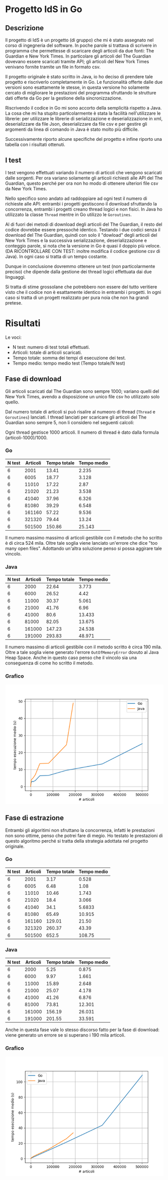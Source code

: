 # Progetto IdS in Go

## Descrizione
Il progetto di IdS è un progetto (di gruppo) che mi è stato assegnato nel corso 
di ingegneria del software. 
In poche parole si trattava di scrivere in programma che permettesse 
di scaricare degli articoli da due fonti: The Guardian e New York Times.
In particolare gli articoli del The Guardian dovevano essere scaricati tramite API;
gli articoli del New York Times venivano fornite tramite un file in formato csv.

Il progetto originale è stato scritto in Java, io ho deciso di prendere tale progetto
e riscriverlo completamente in Go. Le funzionalità offerte dalle due versioni sono
esattamente le stesse, in questa versione ho solamente cercato di migliorare le 
prestazioni del programma sfruttando le strutture dati offerte da Go per la gestione
della sincronizzazione.

Riscrivendo il codice in Go mi sono accorto della semplicità rispetto a Java. 
La cosa che mi ha stupito particolarmente è stata la facilità nell'utilizzare le 
librerie: per utilizzare le librerie di serializzazione e deserializzazione in xml, 
deserializzare da file Json, deserializzare da file csv e per gestire gli argomenti
da linea di comando in Java è stato molto più difficile. 

Successivamente riporto alcune specifiche del progetto e infine riporto una tabella
con i risultati ottenuti.

## I test

I test vengono effettuati variando il numero di articoli che vengono scaricati 
dalle sorgenti. Per ora variano solamente gli articoli richiesti alle API del 
The Guardian, questo perché per ora non ho modo di ottenere ulteriori file csv da 
New York Times. 

Nello specifico sono andato ad raddoppiare ad ogni test il numero di richieste
alle API: entrambi i progetti gestiscono il download sfruttando la concorrenza, 
entrambi i progetti creano thread logici e non fisici. In Java ho utilizzato la
classe `Thread` mentre in Go utilizzo le `Goroutines`.

Al di fuori dei metodi di download degli articoli del The Guardian, il resto del 
codice dovrebbe essere pressoché identico. Testando i due codici senza il download 
del The Guardian, quindi con solo il "dowload" degli articoli del New York Times 
e la successiva serializzazione, deserializzazione e conteggio parole, si nota che
la versione in Go è quasi il doppio più veloce. (DA RICONTROLLARE CON TEST: inoltre
modifica il codice gestione csv di Java).
In ogni caso si tratta di un tempo costante.

Dunque in conclusione dovremmo ottenere un test (non particolarmente preciso) 
che dipende dalla gestione dei thread logici effettuata dai due linguaggi.

Si tratta di stime grossolane che potrebbero non essere del tutto veritiere visto 
che il codice non è esattamente identico in entrambi i progetti. In ogni caso
si tratta di un progett realizzato per pura noia che non ha grandi pretese.

# Risultati

Le voci:
- N test: numero di test totali effettuati.
- Articoli: totale di articoli scaricati.
- Tempo totale: somma dei tempi di esecuzione dei test.
- Tempo medio: tempo medio test (Tempo totale/N test)

## Fase di download

Gli articoli scaricati dal The Guardian sono sempre 1000; variano quelli del 
New York Times, avendo a disposizione un unico file csv ho utilizzato solo quello.

Dal numero totale di articoli si può risalire al numeoro di thread (`Thread` e 
`Goroutines`) lanciati. I thread lanciati per scaricare gli articoli del The Guardian
sono sempre 5, non li considero nel seguenti calcoli:

Ogni thread gestisce 1000 articoli. Il numero di thread è dato dalla formula 
(articoli-1000)/1000.

### Go

|N test | Articoli  |Tempo totale | Tempo medio |  
|-------|-----------|-------------|-------------|
| 6     | 2001      |   13.41     |   2.235     |  
| 6     | 6005      |   18.77     |   3.128     |  
| 6     | 11010     |   17.22     |   2.87      |  
| 6     | 21020     |   21.23     |   3.538     |  
| 6     | 41040     |   37.96     |   6.326     |  
| 6     | 81080     |   39.29     |   6.548     |  
| 6     | 161160    |   57.22     |   9.536     |  
| 6     | 321320    |   79.44     |   13.24     |  
| 6     | 501500    |   150.86    |   25.143    |  

Il numero massimo massimo di articoli gestibile con il metodo che ho scritto è 
di circa 524 mila. Oltre tale soglia viene lanciato un'errore che dice "too many 
open files". Adottando un'altra soluzione penso si possa aggirare tale vincolo.

### Java

|N test | Articoli  | Tempo totale | Tempo medio |  
|-------|-----------|--------------|-------------|
| 6     | 2000      |    22.64     |   3.773     |  
| 6     | 6000      |    26.52     |   4.42      |  
| 6     | 11000     |    30.37     |   5.061     |  
| 6     | 21000     |    41.76     |   6.96      |  
| 6     | 41000     |    80.6      |   13.433    |  
| 6     | 81000     |    82.05     |   13.675    |  
| 6     | 161000    |    147.23    |   24.538    |  
| 6     | 191000    |    293.83    |   48.971    |  

Il numero massimo di articoli gestibile con il metodo scritto è circa 190 mila. 
Oltre a tale soglia viene generato l'errore `OutOfMemoryError` dovuto al Java Heap
Space. Anche in questo caso penso che il vincolo sia una conseguenza di come ho 
scritto il metodo.

### Grafico

![](grafici/download.png)

## Fase di estrazione

Entrambi gli algoritimi non sfruttano la concorrenza, infatti le prestazioni non sono
ottime, penso che potrei fare di megio. Ho testato le prestazioni di questo algoritmo
perché si tratta della strategia adottata nel progetto originale.

### Go

|N test | Articoli  | Tempo totale | Tempo medio |  
|-------|-----------|--------------|-------------|
| 6     | 2001      |    3.17      |   0.528     |  
| 6     | 6005      |    6.48      |   1.08      |  
| 6     | 11010     |    10.46     |   1.743     |  
| 6     | 21020     |    18.4      |   3.066     |  
| 6     | 41040     |    34.1      |   5.6833    |  
| 6     | 81080     |    65.49     |   10.915    |  
| 6     | 161160    |    129.01    |   21.50     |  
| 6     | 321320    |    260.37    |   43.39     |  
| 6     | 501500    |    652.5     |   108.75    |  

### Java

|N test | Articoli  | Tempo totale | Tempo medio |  
|-------|-----------|--------------|-------------|
| 6     | 2000      |   5.25       |   0.875     |  
| 6     | 6000      |   9.97       |   1.661     |  
| 6     | 11000     |   15.89      |   2.648     |  
| 6     | 21000     |   25.07      |   4.178     |  
| 6     | 41000     |   41.26      |   6.876     |  
| 6     | 81000     |   73.81      |   12.301    |  
| 6     | 161000    |   156.19     |   26.031    |  
| 6     | 191000    |   201.55     |   33.591    |  

Anche in questa fase vale lo stesso discorso fatto per la fase di download:
viene generato un errore se si superano i 190 mila articoli.

### Grafico

![](grafici/extraction.png)
